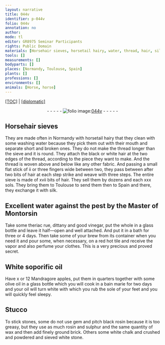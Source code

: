 ```yaml
---
layout: narrative
title: 044v
identifier: p-044v
folio: 044v
annotation: no
author:
mode: tl
editor: GR8975 Seminar Participants
rights: Public Domain
materials: [Horsehair sieves, horsetail hairy, water, thread, hair, silk, theriac rue, vinegar, glass, White soporific oil, Mandragore apples, olive oil, oil, black rosin, rosin, sulphur, wax, brick, chalk, stone]
tools: []
measurements: []
bodyparts: []
places: [Normandy, Toulouse, Spain]
plants: []
professions: []
environments: []
animals: [Horse, horse]
---
```


<p><a href="{{ site.baseurl }}/translation/">[TOC]</a> | <a href="{{ site.baseurl }}/texts/p-044v_tc/" target="_blank">[diplomatic]</a></p><div class="folio" align="center">- - - - - <a href="http://gallica.bnf.fr/ark:/12148/btv1b10500001g/f94.image" target="_blank"><img src="https://cu-mkp.github.io/2017-workshop-edition/assets/photo-icon.png" alt="folio image: " style="display:inline-block; margin-bottom:-3px;"/>044v</a> - - - - - </div>  
  

## <span class="m"><span class="al">Horse</span>hair sieves</span>

 
They are made often in <span class="pl">Normandy</span> with <span class="m"><span class="al">horse</span>tail hairy</span> that they clean with some washing <span class="m">water</span> because they pick them out with their mouth and separate short and broken ones. They do not make the <span class="m">thread</span> longer than the sieve and it is round. They attach the black or white <span class="m">hair</span> at the two edges of the thread, according to the piece they want to make. And the thread is woven above and below like any other fabric. And passing a small flat stick of ii or three fingers wide between two, they pass between after two bits of hair at each step strike and weave with three steps. The entire sieve is made of xvii bits of <span class="m">hair</span>. They sell them by dozens and each xxx sols. They bring them to <span class="pl">Toulouse</span> to send them then to <span class="pl">Spain</span> and there, they exchange it with <span class="m">silk</span>.

 
  

## Excellent <span class="m">water</span> against the pest by the Master of Montorsin

 
Take some <span class="m">theriac rue</span>, dittany and good <span class="m">vinegar</span>, put the whole in a <span class="m">glass</span> bottle and leave it half—open and well attached. And put it in a bath for three or 4 days. Then take some of your brew from its container when you need it and pour some, when necessary, on a red hot tile and receive the vapor and also perfume your clothes. This is a very precious and proved secret.

 
  

## <span class="m">White soporific oil</span>

 
Have x or 12 <span class="m">Mandragore apples</span>, put them in quarters together with some <span class="m">olive oil</span> in a glass bottle which you will cook in a bain marie for two days and your <span class="m">oil</span> will turn white with which you rub the sole of your feet and you will quickly feel sleepy.

 
  

## Stucco

 
To stick stones, some do not use gem and pitch <span class="m">black rosin</span> because it is too greasy, but they use as much <span class="m">rosin</span> and <span class="m">sulphur</span> and the same quantity of <span class="m">wax</span> and then add finely ground <span class="m">brick</span>. Others some white <span class="m">chalk</span> and crushed and powdered and sieved white <span class="m">stone</span>.

